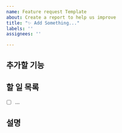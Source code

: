 ```yaml
---
name: Feature request Template
about: Create a report to help us improve
title: "✨ Add Something..."
labels: ''
assignees: ''

---
```


## 추가할 기능

## 할 일 목록
- [ ] ...

## 설명
